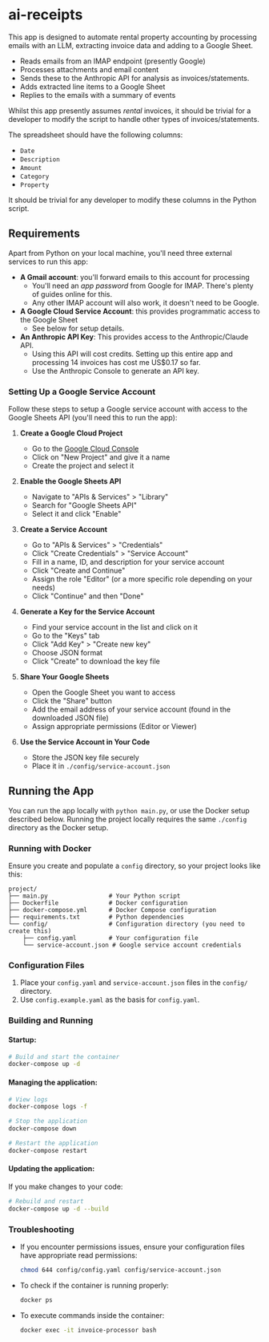 # ai-receipts

This app is designed to automate rental property accounting by processing
emails with an LLM, extracting invoice data and adding to a Google Sheet.

- Reads emails from an IMAP endpoint (presently Google)
- Processes attachments and email content
- Sends these to the Anthropic API for analysis as invoices/statements.
- Adds extracted line items to a Google Sheet
- Replies to the emails with a summary of events

Whilst this app presently assumes *rental* invoices, it should be trivial for a
developer to modify the script to handle other types of invoices/statements.

The spreadsheet should have the following columns:

- `Date`
- `Description`
- `Amount`
- `Category`
- `Property`

It should be trivial for any developer to modify these columns in the Python
script.

## Requirements

Apart from Python on your local machine, you'll need three external services to
run this app:

- **A Gmail account**: you'll forward emails to this account for processing
    - You'll need an *app password* from Google for IMAP. There's plenty of guides online for this.
    - Any other IMAP account will also work, it doesn't need to be Google.
- **A Google Cloud Service Account**: this provides programmatic access to the Google Sheet
    - See below for setup details.
- **An Anthropic API Key**: This provides access to the Anthropic/Claude API.
    - Using this API will cost credits. Setting up this entire app and
      processing 14 invoices has cost me US$0.17 so far.
    - Use the Anthropic Console to generate an API key.

### Setting Up a Google Service Account

Follow these steps to setup a Google service account with access to the Google
Sheets API (you'll need this to run the app):

1. **Create a Google Cloud Project**
   - Go to the [Google Cloud Console](https://console.cloud.google.com/)
   - Click on "New Project" and give it a name
   - Create the project and select it

2. **Enable the Google Sheets API**
   - Navigate to "APIs & Services" > "Library"
   - Search for "Google Sheets API"
   - Select it and click "Enable"

3. **Create a Service Account**
   - Go to "APIs & Services" > "Credentials"
   - Click "Create Credentials" > "Service Account"
   - Fill in a name, ID, and description for your service account
   - Click "Create and Continue"
   - Assign the role "Editor" (or a more specific role depending on your needs)
   - Click "Continue" and then "Done"

4. **Generate a Key for the Service Account**
   - Find your service account in the list and click on it
   - Go to the "Keys" tab
   - Click "Add Key" > "Create new key"
   - Choose JSON format
   - Click "Create" to download the key file

5. **Share Your Google Sheets**
   - Open the Google Sheet you want to access
   - Click the "Share" button
   - Add the email address of your service account (found in the downloaded JSON file)
   - Assign appropriate permissions (Editor or Viewer)

6. **Use the Service Account in Your Code**
   - Store the JSON key file securely
   - Place it in `./config/service-account.json`

## Running the App

You can run the app locally with `python main.py`, or use the Docker setup
described below. Running the project locally requires the same `./config`
directory as the Docker setup.

### Running with Docker

Ensure you create and populate a `config` directory, so your project looks like
this:

```
project/
├── main.py                 # Your Python script
├── Dockerfile              # Docker configuration
├── docker-compose.yml      # Docker Compose configuration
├── requirements.txt        # Python dependencies
└── config/                 # Configuration directory (you need to create this)
    ├── config.yaml         # Your configuration file
    └── service-account.json # Google service account credentials
```

### Configuration Files

1. Place your `config.yaml` and `service-account.json` files in the `config/` directory.
2. Use `config.example.yaml` as the basis for `config.yaml`.

### Building and Running

#### Startup:

```bash
# Build and start the container
docker-compose up -d
```

#### Managing the application:

```bash
# View logs
docker-compose logs -f

# Stop the application
docker-compose down

# Restart the application
docker-compose restart
```

#### Updating the application:

If you make changes to your code:

```bash
# Rebuild and restart
docker-compose up -d --build
```

### Troubleshooting

- If you encounter permissions issues, ensure your configuration files have appropriate read permissions:
  ```bash
  chmod 644 config/config.yaml config/service-account.json
  ```

- To check if the container is running properly:
  ```bash
  docker ps
  ```

- To execute commands inside the container:
  ```bash
  docker exec -it invoice-processor bash
  ```
